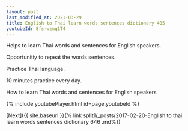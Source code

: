 ```yaml
---
layout: post
last_modified_at: 2021-03-29
title: English to Thai learn words sentences dictionary 405 
youtubeId: 8fs-wzmq1T4
---
```

 
 
Helps to learn Thai words and sentences for English speakers.

Opportunitiy to repeat the words sentences. 

Practice Thai language. 
 
10 minutes practice every day. 
 
How to learn Thai words and sentences for English speakers 
 
{% include youtubePlayer.html id=page.youtubeId %}
 
 
[Next]({{ site.baseurl }}{% link  split1/_posts/2017-02-20-English to thai learn words sentences dictionary 646 .md%})
 
